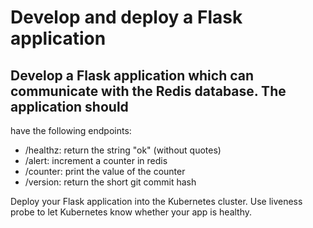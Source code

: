 # Develop and deploy a Flask application

## Develop a Flask application which can communicate with the Redis database. The application should 
have the following endpoints:

- /healthz: return the string "ok" (without quotes)
- /alert: increment a counter in redis
- /counter: print the value of the counter
- /version: return the short git commit hash

Deploy your Flask application into the Kubernetes cluster. Use liveness probe to let Kubernetes know 
whether your app is healthy. 
